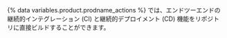 {% data variables.product.prodname_actions %} では、エンドツーエンドの継続的インテグレーション (CI) と継続的デプロイメント (CD) 機能をリポジトリに直接ビルドすることができます。

